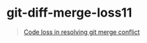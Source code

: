# git-diff-merge-loss11

> [Code loss in resolving git merge conflict](https://myst729.github.io/posts/2022/code-loss-in-resolving-git-merge-conflict/)
